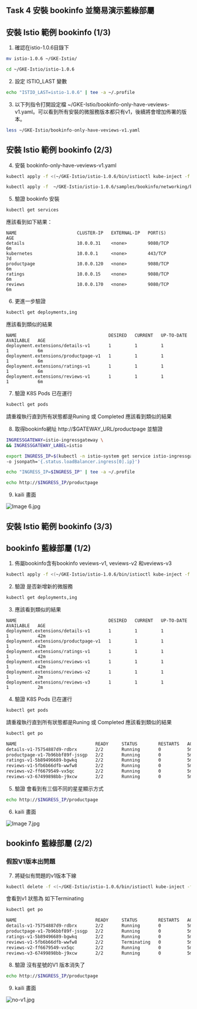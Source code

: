 ## Task 4 安裝 bookinfo 並簡易演示藍綠部屬
## 安裝 Istio 範例 bookinfo (1/3)
1. 確認在istio-1.0.6目錄下
```bash
mv istio-1.0.6 ~/GKE-Istio/
```
```bash
cd ~/GKE-Istio/istio-1.0.6
```
2. 設定 ISTIO_LAST 變數
```bash
echo "ISTIO_LAST=istio-1.0.6" | tee -a ~/.profile
```
3. 以下列指令打開設定檔 ~/GKE-Istio/bookinfo-only-have-veviews-v1.yaml。可以看到所有安裝的微服務版本都只有v1，後續將會增加佈署的版本。

```bash
less ~/GKE-Istio/bookinfo-only-have-veviews-v1.yaml
```


## 安裝 Istio 範例 bookinfo (2/3)

4. 安裝 bookinfo-only-have-veviews-v1.yaml
```bash
kubectl apply -f <(~/GKE-Istio/istio-1.0.6/bin/istioctl kube-inject -f ~/GKE-Istio/bookinfo-only-have-veviews-v1.yaml)
```
```bash
kubectl apply -f  ~/GKE-Istio/istio-1.0.6/samples/bookinfo/networking/bookinfo-gateway.yaml
```
5. 驗證 bookinfo 安裝
```bash
kubectl get services
```
   應該看到如下結果：
```
NAME                       CLUSTER-IP   EXTERNAL-IP   PORT(S)              AGE
details                    10.0.0.31    <none>        9080/TCP             6m
kubernetes                 10.0.0.1     <none>        443/TCP              7d
productpage                10.0.0.120   <none>        9080/TCP             6m
ratings                    10.0.0.15    <none>        9080/TCP             6m
reviews                    10.0.0.170   <none>        9080/TCP             6m
```
6. 更進一步驗證
```bash
kubectl get deployments,ing
```
   應該看到類似的結果
```
NAME                                   DESIRED   CURRENT   UP-TO-DATE   AVAILABLE   AGE
deployment.extensions/details-v1       1         1         1            1           6m
deployment.extensions/productpage-v1   1         1         1            1           6m
deployment.extensions/ratings-v1       1         1         1            1           6m
deployment.extensions/reviews-v1       1         1         1            1           6m
```
7. 驗證 K8S Pods 已在運行
```bash
kubectl get pods
```
   請重複執行直到所有狀態都是Runing 或 Completed 
   應該看到類似的結果
   
8. 取得bookinfo網址 http://$GATEWAY_URL/productpage 並驗證
```bash
INGRESSGATEWAY=istio-ingressgateway \
&& INGRESSGATEWAY_LABEL=istio
```
```bash
export INGRESS_IP=$(kubectl -n istio-system get service istio-ingressgateway  \
-o jsonpath='{.status.loadBalancer.ingress[0].ip}')
```
```bash
echo "INGRESS_IP=$INGRESS_IP" | tee -a ~/.profile
```
```bash
echo http://$INGRESS_IP/productpage
```

9. kaili 畫面

![Image 6.jpg](imgs/Image%206.jpg)
## 安裝 Istio 範例 bookinfo (3/3)


##  bookinfo 藍綠部屬 (1/2)
1. 佈屬bookinfo含有bookinfo veviews-v1, veviews-v2 和veviews-v3
```bash
kubectl apply -f <(~/GKE-Istio/istio-1.0.6/bin/istioctl kube-inject -f  ~/GKE-Istio/istio-1.0.6/samples/bookinfo/platform/kube/bookinfo.yaml)
```
2. 驗證 是否新增新的微服務
```bash
kubectl get deployments,ing
```
3. 應該看到類似的結果
```
NAME                                   DESIRED   CURRENT   UP-TO-DATE   AVAILABLE   AGE
deployment.extensions/details-v1       1         1         1            1           42m
deployment.extensions/productpage-v1   1         1         1            1           42m
deployment.extensions/ratings-v1       1         1         1            1           42m
deployment.extensions/reviews-v1       1         1         1            1           42m
deployment.extensions/reviews-v2       1         1         1            1           2m
deployment.extensions/reviews-v3       1         1         1            1           2m
```
4. 驗證 K8S Pods 已在運行
```bash
kubectl get pods
```
   請重複執行直到所有狀態都是Runing 或 Completed 
   應該看到類似的結果
```bash
kubectl get po
```
```bash
NAME                              READY     STATUS        RESTARTS   AGE
details-v1-75754887d9-rdbrx       2/2       Running       0          5m
productpage-v1-7b96bbf89f-jssgp   2/2       Running       0          5m
ratings-v1-5b89496689-bgwkq       2/2       Running       0          5m
reviews-v1-5fb6b66dfb-wwfw8       2/2       Running       0          5m
reviews-v2-ff6679549-vx5qc        2/2       Running       0          5m
reviews-v3-67499898bb-j9xcw       2/2       Running       0          5m
```
   
5. 驗證 會看到有三個不同的星星顯示方式
```bash
echo http://$INGRESS_IP/productpage
```
6. kaili 畫面

![Image 7.jpg](imgs/Image%207.jpg)

##  bookinfo 藍綠部屬 (2/2)
### 假設V1版本出問題
7. 將疑似有問題的v1版本下線
```bash
kubectl delete -f <(~/GKE-Istio/istio-1.0.6/bin/istioctl kube-inject -f  ~/GKE-Istio/reviews-v1.yaml)
```
會看到v1 狀態為 如下Terminating
```bash
kubectl get po
```
```bash
NAME                              READY     STATUS        RESTARTS   AGE
details-v1-75754887d9-rdbrx       2/2       Running       0          5m
productpage-v1-7b96bbf89f-jssgp   2/2       Running       0          5m
ratings-v1-5b89496689-bgwkq       2/2       Running       0          5m
reviews-v1-5fb6b66dfb-wwfw8       2/2       Terminating   0          5m
reviews-v2-ff6679549-vx5qc        2/2       Running       0          5m
reviews-v3-67499898bb-j9xcw       2/2       Running       0          5m
```
8. 驗證 沒有星號的V1 版本消失了
```bash
echo http://$INGRESS_IP/productpage
```
9. kaili 畫面

![no-v1.jpg](imgs/no-v1.jpg)
